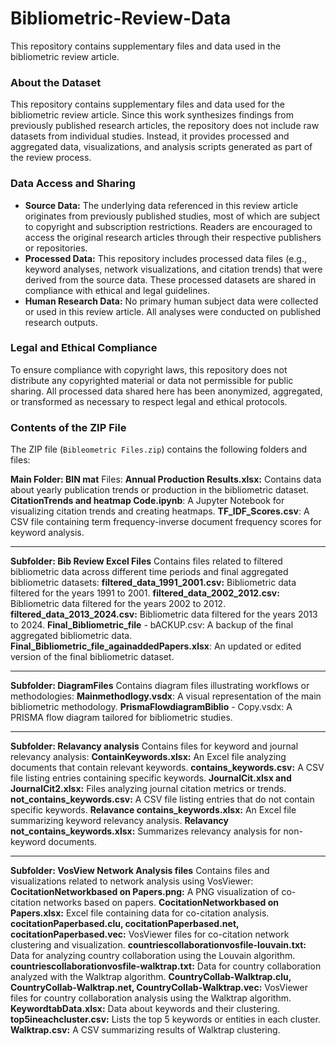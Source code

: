 # Bibliometric-Review-Data
This repository contains supplementary files and data used in the bibliometric review article.
### About the Dataset
This repository contains supplementary files and data used for the bibliometric review article. Since this work synthesizes findings from previously published research articles, the repository does not include raw datasets from individual studies. Instead, it provides processed and aggregated data, visualizations, and analysis scripts generated as part of the review process.

### Data Access and Sharing
- **Source Data:** The underlying data referenced in this review article originates from previously published studies, most of which are subject to copyright and subscription restrictions. Readers are encouraged to access the original research articles through their respective publishers or repositories.
- **Processed Data:** This repository includes processed data files (e.g., keyword analyses, network visualizations, and citation trends) that were derived from the source data. These processed datasets are shared in compliance with ethical and legal guidelines.
- **Human Research Data:** No primary human subject data were collected or used in this review article. All analyses were conducted on published research outputs.

### Legal and Ethical Compliance
To ensure compliance with copyright laws, this repository does not distribute any copyrighted material or data not permissible for public sharing. All processed data shared here has been anonymized, aggregated, or transformed as necessary to respect legal and ethical protocols.

### Contents of the ZIP File
The ZIP file (`Bibleometric Files.zip`) contains the following folders and files:

**Main Folder: BIN mat**
Files:
**Annual Production Results.xlsx:** Contains data about yearly publication trends or production in the bibliometric dataset.
**CitationTrends and heatmap Code.ipynb**: A Jupyter Notebook for visualizing citation trends and creating heatmaps.
**TF_IDF_Scores.csv**: A CSV file containing term frequency-inverse document frequency scores for keyword analysis.
________________________________________________________________________________________________________________________
**Subfolder: Bib Review Excel Files**
Contains files related to filtered bibliometric data across different time periods and final aggregated bibliometric datasets:
**filtered_data_1991_2001.csv:** Bibliometric data filtered for the years 1991 to 2001.
**filtered_data_2002_2012.csv:** Bibliometric data filtered for the years 2002 to 2012.
**filtered_data_2013_2024.csv:** Bibliometric data filtered for the years 2013 to 2024.
**Final_Bibliometric_file** - bACKUP.csv: A backup of the final aggregated bibliometric data.
**Final_Bibliometric_file_againaddedPapers.xlsx**: An updated or edited version of the final bibliometric dataset.
_________________________________________________________________________________________________________________________

**Subfolder: DiagramFiles**
Contains diagram files illustrating workflows or methodologies:
**Mainmethodlogy.vsdx**: A visual representation of the main bibliometric methodology.
**PrismaFlowdiagramBiblio** - Copy.vsdx: A PRISMA flow diagram tailored for bibliometric studies.
__________________________________________________________________________________________________________________________

**Subfolder: Relavancy analysis**
Contains files for keyword and journal relevancy analysis:
**ContainKeywords.xlsx:** An Excel file analyzing documents that contain relevant keywords.
**contains_keywords.csv:** A CSV file listing entries containing specific keywords.
**JournalCit.xlsx and JournalCit2.xlsx:** Files analyzing journal citation metrics or trends.
**not_contains_keywords.csv:** A CSV file listing entries that do not contain specific keywords.
**Relavance contains_keywords.xlsx:** An Excel file summarizing keyword relevancy analysis.
**Relavancy not_contains_keywords.xlsx:** Summarizes relevancy analysis for non-keyword documents.
___________________________________________________________________________________________________________________________

**Subfolder: VosView Network Analysis files**
Contains files and visualizations related to network analysis using VosViewer:
**CocitationNetworkbased on Papers.png:** A PNG visualization of co-citation networks based on papers.
**CocitationNetworkbased on Papers.xlsx:** Excel file containing data for co-citation analysis.
**cocitationPaperbased.clu, cocitationPaperbased.net, cocitationPaperbased.vec:** VosViewer files for co-citation network clustering and visualization.
**countriescollaborationvosfile-louvain.txt:** Data for analyzing country collaboration using the Louvain algorithm.
**countriescollaborationvosfile-walktrap.txt:** Data for country collaboration analyzed with the Walktrap algorithm.
**CountryCollab-Walktrap.clu, CountryCollab-Walktrap.net, CountryCollab-Walktrap.vec:** VosViewer files for country collaboration analysis using the Walktrap algorithm.
**KeywordtabData.xlsx:** Data about keywords and their clustering.
**top5ineachcluster.csv:** Lists the top 5 keywords or entities in each cluster.
**Walktrap.csv:** A CSV summarizing results of Walktrap clustering.

